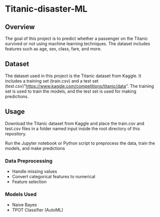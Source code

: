 # Titanic-disaster-ML

## Overview
The goal of this project is to predict whether a passenger on the Titanic survived or not using machine learning techniques. The dataset includes features such as age, sex, class, fare, and more.

## Dataset
The dataset used in this project is the Titanic dataset from Kaggle. It includes a training set (train.csv) and a test set (test.csv)"https://www.kaggle.com/competitions/titanic/data". The training set is used to train the models, and the test set is used for making predictions.

## Usage
Download the Titanic dataset from Kaggle and place the train.csv and test.csv files in a folder named input inside the root directory of this repository.

Run the Jupyter notebook or Python script to preprocess the data, train the models, and make predictions

### Data Preprocessing

- Handle missing values
- Convert categorical features to numerical
- Feature selection

### Models Used
- Naive Bayes
- TPOT Classifier (AutoML)
